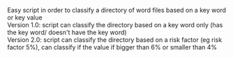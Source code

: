 Easy script in order to classify a directory of word files based on a key word or key value  
Version 1.0: script can classify the directory based on a key word only (has the key word/ doesn't have the key word)  
Version 2.0: script can classify the directory based on a risk factor (eg risk factor 5%), can classify if the value if bigger than 6% or smaller than 4%  
